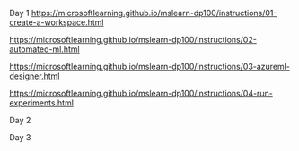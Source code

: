 Day 1
https://microsoftlearning.github.io/mslearn-dp100/instructions/01-create-a-workspace.html

https://microsoftlearning.github.io/mslearn-dp100/instructions/02-automated-ml.html

https://microsoftlearning.github.io/mslearn-dp100/instructions/03-azureml-designer.html

https://microsoftlearning.github.io/mslearn-dp100/instructions/04-run-experiments.html


Day 2




Day 3



